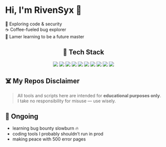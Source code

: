 

# **Hi, I'm RivenSyx 👋**

🔐 Exploring code & security  
☕ Coffee-fueled bug explorer  
🐛 Lamer learning to be a future master

<div align="center">

## 🧰 Tech Stack

<img src="https://img.shields.io/badge/-HTML5-E34F26?logo=html5&logoColor=white">
<img src="https://img.shields.io/badge/-PHP-777BB4?logo=php&logoColor=white">
<img src="https://img.shields.io/badge/-Linux-FCC624?logo=linux&logoColor=black">
<img src="https://img.shields.io/badge/-Bash-4EAA25?logo=gnu-bash&logoColor=white">
<img src="https://img.shields.io/badge/-Python-3776AB?logo=python&logoColor=white">
<img src="https://img.shields.io/badge/-JavaScript-F7DF1E?logo=javascript&logoColor=black">
<img src="https://img.shields.io/badge/-Bootstrap-7952B3?logo=bootstrap&logoColor=white">
<img src="https://img.shields.io/badge/-Laravel-FF2D20?logo=laravel&logoColor=white">
<img src="https://img.shields.io/badge/-CodeIgniter-E44D26?logo=codeigniter&logoColor=white">
<img src="https://img.shields.io/badge/-Tailwind_CSS-38B2AC?logo=tailwind-css&logoColor=white">

</div>

## ☠️ My Repos Disclaimer

> All tools and scripts here are intended for **educational purposes only**.  
> I take no responsibility for misuse — use wisely.


## 🧠 Ongoing

- learning bug bounty slowburn 🔥  
- coding tools I probably shouldn’t run in prod  
- making peace with 500 error pages


